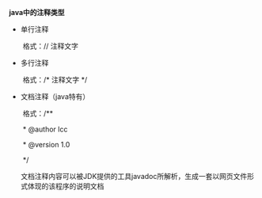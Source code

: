 **java中的注释类型**

* 单行注释

  ​	格式：// 注释文字

* 多行注释

  ​	格式：/* 注释文字 */

* 文档注释（java特有）

  ​	格式：/**

  ​				 * @author lcc

  ​				 * @version 1.0

  ​				 */

  文档注释内容可以被JDK提供的工具javadoc所解析，生成一套以网页文件形式体现的该程序的说明文档